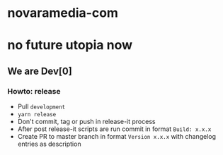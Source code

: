 # novaramedia-com

# no future utopia now

## We are Dev[0]

### Howto: release

- Pull `development`
- `yarn release`
- Don't commit, tag or push in release-it process
- After post release-it scripts are run commit in format `Build: x.x.x`
- Create PR to master branch in format `Version x.x.x` with changelog entries as description
